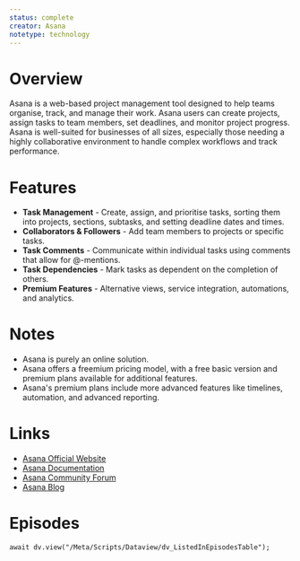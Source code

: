 ```yaml
---
status: complete
creator: Asana
notetype: technology
---
```

# Overview  
Asana is a web-based project management tool designed to help teams organise, track, and manage their work. Asana users can create projects, assign tasks to team members, set deadlines, and monitor project progress. Asana is well-suited for businesses of all sizes, especially those needing a highly collaborative environment to handle complex workflows and track performance.

# Features  
- **Task Management** - Create, assign, and prioritise tasks, sorting them into projects, sections, subtasks, and setting deadline dates and times.
- **Collaborators & Followers** - Add team members to projects or specific tasks.
- **Task Comments** - Communicate within individual tasks using comments that allow for @-mentions.
- **Task Dependencies** - Mark tasks as dependent on the completion of others.
- **Premium Features** - Alternative views, service integration, automations, and analytics.

# Notes  
- Asana is purely an online solution.
- Asana offers a freemium pricing model, with a free basic version and premium plans available for additional features.
- Asana's premium plans include more advanced features like timelines, automation, and advanced reporting.

# Links  
- [Asana Official Website](https://asana.com)
- [Asana Documentation](https://asana.com/guide)
- [Asana Community Forum](https://forum.asana.com)
- [Asana Blog](https://blog.asana.com)

# Episodes
```dataviewjs
await dv.view("/Meta/Scripts/Dataview/dv_ListedInEpisodesTable");
```
